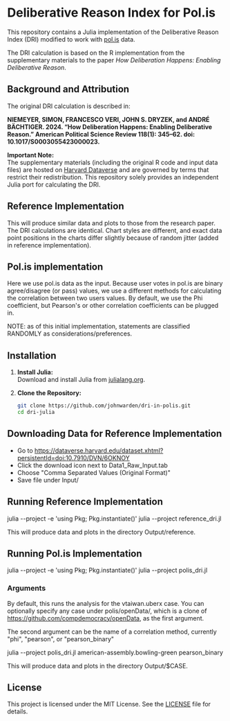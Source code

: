 # Deliberative Reason Index for Pol.is

This repository contains a Julia implementation of the Deliberative Reason Index (DRI) modified to work with [pol.is](https://pol.is/) data.

The DRI calculation is based on the R implementation from the supplementary materials to the paper *How Deliberation Happens: Enabling Deliberative Reason*.

## Background and Attribution

The original DRI calculation is described in:

**NIEMEYER, SIMON, FRANCESCO VERI, JOHN S. DRYZEK, and ANDRÉ BÄCHTIGER. 2024. “How Deliberation Happens: Enabling Deliberative Reason.” American Political Science Review 118(1): 345–62. doi: 10.1017/S0003055423000023.**

**Important Note:**  
The supplementary materials (including the original R code and input data files) are hosted on [Harvard Dataverse](https://dataverse.harvard.edu/dataset.xhtml?persistentId=doi:10.7910/DVN/6OKNOY) and are governed by terms that restrict their redistribution. This repository solely provides an independent Julia port for calculating the DRI.

## Reference Implementation

This will produce similar data and plots to those from the research paper. The DRI calculations are identical. Chart styles are different, and exact data point positions in the charts differ slightly because of random jitter (added in reference implementation).

## Pol.is implementation

Here we use pol.is data as the input. Because user votes in pol.is are binary agree/disagree (or pass) values, we use a different methods for calculating the correlation between two users values. By default, we use the Phi coefficient, but Pearson's or other correlation coefficients can be plugged in. 

NOTE: as of this initial implementation, statements are classified RANDOMLY as considerations/preferences.

## Installation

1. **Install Julia:**  
   Download and install Julia from [julialang.org](https://julialang.org/downloads/).

2. **Clone the Repository:**  
   ```bash
   git clone https://github.com/johnwarden/dri-in-polis.git
   cd dri-julia
   ```

## Downloading Data for Reference Implementation

- Go to https://dataverse.harvard.edu/dataset.xhtml?persistentId=doi:10.7910/DVN/6OKNOY
- Click the download icon next to Data1_Raw_Input.tab
- Choose "Comma Separated Values (Original Format)"
- Save file under Input/ 

## Running Reference Implementation

   julia --project -e 'using Pkg; Pkg.instantiate()'
   julia --project reference_dri.jl

This will produce data and plots in the directory Output/reference.

## Running Pol.is Implementation

   julia --project -e 'using Pkg; Pkg.instantiate()'
   julia --project polis_dri.jl

### Arguments

By default, this runs the analysis for the vtaiwan.uberx case. You can optionally specify any case under polis/openData/, which is a clone of https://github.com/compdemocracy/openData, as the first argument.

The second argument can be the name of a correlation method, currently "phi", "pearson", or "pearson_binary"


   julia --project polis_dri.jl american-assembly.bowling-green pearson_binary

This will produce data and plots in the directory Output/$CASE.

## License

This project is licensed under the MIT License. See the [LICENSE](LICENSE) file for details.




